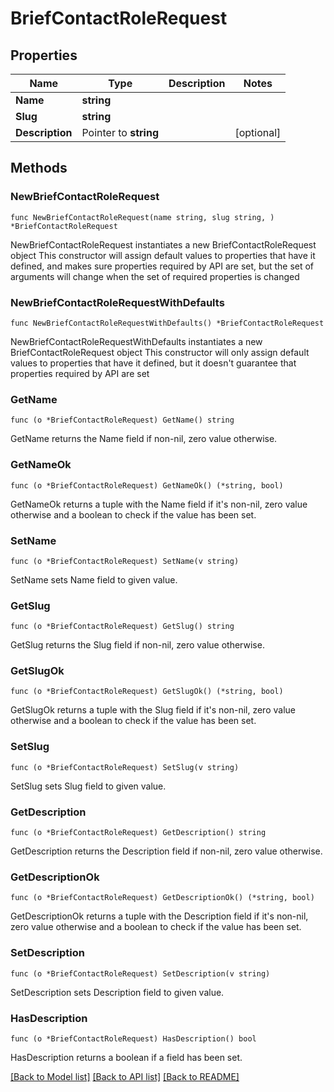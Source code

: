# BriefContactRoleRequest

## Properties

Name | Type | Description | Notes
------------ | ------------- | ------------- | -------------
**Name** | **string** |  | 
**Slug** | **string** |  | 
**Description** | Pointer to **string** |  | [optional] 

## Methods

### NewBriefContactRoleRequest

`func NewBriefContactRoleRequest(name string, slug string, ) *BriefContactRoleRequest`

NewBriefContactRoleRequest instantiates a new BriefContactRoleRequest object
This constructor will assign default values to properties that have it defined,
and makes sure properties required by API are set, but the set of arguments
will change when the set of required properties is changed

### NewBriefContactRoleRequestWithDefaults

`func NewBriefContactRoleRequestWithDefaults() *BriefContactRoleRequest`

NewBriefContactRoleRequestWithDefaults instantiates a new BriefContactRoleRequest object
This constructor will only assign default values to properties that have it defined,
but it doesn't guarantee that properties required by API are set

### GetName

`func (o *BriefContactRoleRequest) GetName() string`

GetName returns the Name field if non-nil, zero value otherwise.

### GetNameOk

`func (o *BriefContactRoleRequest) GetNameOk() (*string, bool)`

GetNameOk returns a tuple with the Name field if it's non-nil, zero value otherwise
and a boolean to check if the value has been set.

### SetName

`func (o *BriefContactRoleRequest) SetName(v string)`

SetName sets Name field to given value.


### GetSlug

`func (o *BriefContactRoleRequest) GetSlug() string`

GetSlug returns the Slug field if non-nil, zero value otherwise.

### GetSlugOk

`func (o *BriefContactRoleRequest) GetSlugOk() (*string, bool)`

GetSlugOk returns a tuple with the Slug field if it's non-nil, zero value otherwise
and a boolean to check if the value has been set.

### SetSlug

`func (o *BriefContactRoleRequest) SetSlug(v string)`

SetSlug sets Slug field to given value.


### GetDescription

`func (o *BriefContactRoleRequest) GetDescription() string`

GetDescription returns the Description field if non-nil, zero value otherwise.

### GetDescriptionOk

`func (o *BriefContactRoleRequest) GetDescriptionOk() (*string, bool)`

GetDescriptionOk returns a tuple with the Description field if it's non-nil, zero value otherwise
and a boolean to check if the value has been set.

### SetDescription

`func (o *BriefContactRoleRequest) SetDescription(v string)`

SetDescription sets Description field to given value.

### HasDescription

`func (o *BriefContactRoleRequest) HasDescription() bool`

HasDescription returns a boolean if a field has been set.


[[Back to Model list]](../README.md#documentation-for-models) [[Back to API list]](../README.md#documentation-for-api-endpoints) [[Back to README]](../README.md)


